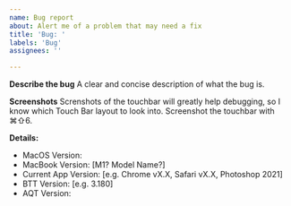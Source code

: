 ```yaml
---
name: Bug report
about: Alert me of a problem that may need a fix
title: 'Bug: '
labels: 'Bug'
assignees: ''

---
```


**Describe the bug**
A clear and concise description of what the bug is.

**Screenshots**
Screnshots of the touchbar will greatly help debugging, so I know which Touch Bar layout to look into. Screenshot the touchbar with ⌘⇧6.

**Details:**
 - MacOS Version: 
 - MacBook Version: [M1? Model Name?]
 - Current App Version: [e.g. Chrome vX.X, Safari vX.X, Photoshop 2021]
 - BTT Version: [e.g. 3.180]
 - AQT Version: 
